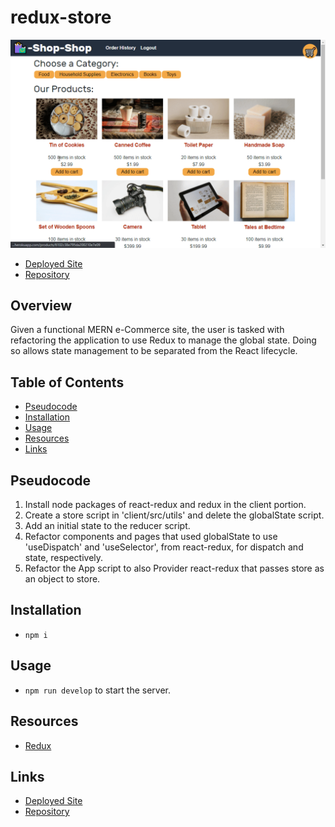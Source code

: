 # redux-store

![redux-store-demo](./media/demos/redux-store-demo.gif)

- [Deployed Site](https://redux-store-huirayj.herokuapp.com/)
- [Repository](https://github.com/huirayj/redux-store)

## Overview
Given a functional MERN e-Commerce site, the user is tasked with refactoring the application to use Redux to manage the global state. Doing so allows state management to be separated from the React lifecycle. 

## Table of Contents
 - [Pseudocode](#pseudocode)  
 - [Installation](#installation) 
 - [Usage](#usage) 
 - [Resources](#resources)
 - [Links](#links)

## Pseudocode
1. Install node packages of react-redux and redux in the client portion.
2. Create a store script in 'client/src/utils' and delete the globalState script.
3. Add an initial state to the reducer script.
4. Refactor components and pages that used globalState to use 'useDispatch' and 'useSelector', from react-redux, for dispatch and state, respectively.
5. Refactor the App script to also Provider react-redux that passes store as an object to store.

## Installation
-  ```npm i```

## Usage
- ```npm run develop``` to start the server.

## Resources
- [Redux](https://redux.js.org/basics/basic-tutorial)

## Links
- [Deployed Site](https://redux-store-huirayj.herokuapp.com/)
- [Repository](https://github.com/huirayj/redux-store)